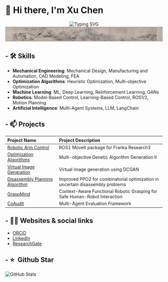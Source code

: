 # 👋 Hi there, I'm Xu Chen
<div align="center">
  <img src="https://readme-typing-svg.herokuapp.com?font=Fira+Code&pause=1000&color=6A5ACD&center=true&vCenter=true&width=435&lines=AI+Engineer;Robot+Engineer;Chinese+Painting+Enthusiast" alt="Typing SVG" />
</div>
<img src="images/富春山居图.jpg" alt="富春山居图">


## - 🛠 Skills

* **Mechanical Engineering**: Mechanical Design, Manufacturing and Automation, CAD Modeling, FEA
* **Optimization Algorithms**: Heuristic Optimization, Multi-objective Optimization
* **Machine Learning**: ML, Deep Learning, Reinforcement Learning, GANs
* **Robotics**: Model-Based Control, Learning-Based Control, ROS1/2, Motion Planning
* **Artificial Intelligence**: Multi-Agent Systems, LLM, LangChain

## - 📫 Projects
| Project Name | Project Description |
| :--- | :----------- |
|[Robotic Arm Control](https://github.com/XuChen-AI/franka_ros1)|ROS1 MoveIt package for Franka Research3|
|[Optimization Algorithms](https://github.com/XuChen-AI/NSGA_2)|Multi-objective Genetic Algorithm Generation II|
|[Virtual Image Generation](https://github.com/XuChen-AI/DCGAN_pytorch)|Virtual image generation using DCGAN|
|[Disassembly Planning Algorithm](https://github.com/XuChen-AI/DCGAN_pytorch)|Improved PPO2 for combinatorial optimization in uncertain disassembly problems|
|[GraspMind](https://github.com/XuChen-AI/GraspMind)|Context-Aware Functional Robotic Grasping for Safe Human-Robot Interaction|
|[CoAudit](https://github.com/XuChen-AI/CoAudit)|Multi-Agent Evaluation Framework|


## - 🤝🏻 Websites & social links
* [ORCiD](https://orcid.org/0009-0007-5024-8281)
* [LinkedIn](https://www.linkedin.com/in/%E6%99%A8-%E8%AE%B8-932376336/)
* [ResearchGate](https://www.researchgate.net/profile/Chen-Xu-165)

## - ⭐️ &nbsp;Github Star

<img width="500px"  alt="GitHub Stats" src="https://github-readme-stats.vercel.app/api?username=XuChen-AI&count_private=true&show_icons=true"/>


